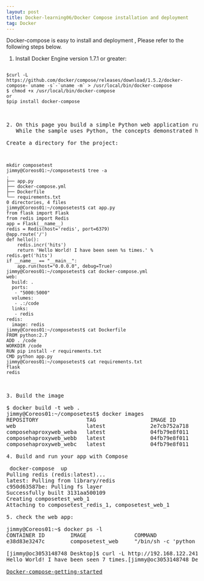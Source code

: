 ```yaml
---
layout: post
title: Docker-learning06/Docker Compose installation and deployment
tag: Docker
---
```


Docker-compose is easy to install and deployment , Please refer to the following steps below.

1. Install Docker Engine version 1.7.1 or greater:
<pre><code>
$curl -L https://github.com/docker/compose/releases/download/1.5.2/docker-compose-`uname -s`-`uname -m` > /usr/local/bin/docker-compose
$ chmod +x /usr/local/bin/docker-compose
or 
$pip install docker-compose
<pre></code>

2. On this page you build a simple Python web application running on Compose. The application uses the Flask framework and increments a value in Redis.
   While the sample uses Python, the concepts demonstrated here should be understandable even if you’re not familiar with it. 
   
Create a directory for the project:

<pre><code>
mkdir composetest
jimmy@Coreos01:~/composetest$ tree -a
.
├── app.py
├── docker-compose.yml
├── Dockerfile
└── requirements.txt
0 directories, 4 files
jimmy@Coreos01:~/composetest$ cat app.py 
from flask import Flask
from redis import Redis
app = Flask(__name__)
redis = Redis(host='redis', port=6379)
@app.route('/')
def hello():
    redis.incr('hits')
    return 'Hello World! I have been seen %s times.' % redis.get('hits')
if __name__ == "__main__":
    app.run(host="0.0.0.0", debug=True)
jimmy@Coreos01:~/composetest$ cat docker-compose.yml 
web:
  build: .
  ports:
   - "5000:5000"
  volumes:
   - .:/code
  links:
   - redis
redis:
  image: redis
jimmy@Coreos01:~/composetest$ cat Dockerfile 
FROM python:2.7
ADD . /code
WORKDIR /code
RUN pip install -r requirements.txt
CMD python app.py
jimmy@Coreos01:~/composetest$ cat requirements.txt 
flask
redis
<pre></code>

3. Build the image

$ docker build -t web .
jimmy@Coreos01:~/composetest$ docker images
REPOSITORY               TAG                 IMAGE ID            CREATED             VIRTUAL SIZE
web                      latest              2e7cb752a718        33 minutes ago      682 MB
composehaproxyweb_weba   latest              04fb79e8f011        2 weeks ago         675.2 MB
composehaproxyweb_webb   latest              04fb79e8f011        2 weeks ago         675.2 MB
composehaproxyweb_webc   latest              04fb79e8f011        2 weeks ago         675.2 MB

4. Build and run your app with Compose

 docker-compose  up
Pulling redis (redis:latest)...
latest: Pulling from library/redis
c950d63587be: Pulling fs layer
Successfully built 3131aa500109
Creating composetest_web_1
Attaching to composetest_redis_1, composetest_web_1

5. check the web app:

jimmy@Coreos01:~$ docker ps -l
CONTAINER ID        IMAGE               COMMAND                  CREATED             STATUS              PORTS                    NAMES
e38d83e3247c        composetest_web     "/bin/sh -c 'python a"   9 minutes ago       Up 9 minutes        0.0.0.0:5000->5000/tcp   composetest_web_1

[jimmy@oc3053148748 Desktop]$ curl -L http://192.168.122.241:5000
Hello World! I have been seen 7 times.[jimmy@oc3053148748 Desktop]$ 

<a href="https://docs.docker.com/compose/gettingstarted/">Docker-compose-getting-started</a>
